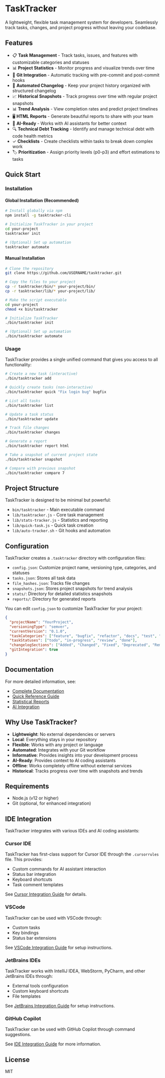 # TaskTracker

A lightweight, flexible task management system for developers. Seamlessly track tasks, changes, and project progress without leaving your codebase.

## Features

- 📋 **Task Management** - Track tasks, issues, and features with customizable categories and statuses
- 📊 **Project Statistics** - Monitor progress and visualize trends over time
- 🔄 **Git Integration** - Automatic tracking with pre-commit and post-commit hooks
- 📝 **Automated Changelog** - Keep your project history organized with structured changelog
- 📈 **Historical Snapshots** - Track progress over time with regular project snapshots
- 📊 **Trend Analysis** - View completion rates and predict project timelines
- 🖥️ **HTML Reports** - Generate beautiful reports to share with your team
- 🤖 **AI-Ready** - Works with AI assistants for better context
- 🔍 **Technical Debt Tracking** - Identify and manage technical debt with code health metrics
- ✓ **Checklists** - Create checklists within tasks to break down complex work
- 🏷️ **Prioritization** - Assign priority levels (p0-p3) and effort estimations to tasks

## Quick Start

### Installation

#### Global Installation (Recommended)

```bash
# Install globally via npm
npm install -g tasktracker-cli

# Initialize TaskTracker in your project
cd your-project
tasktracker init

# (Optional) Set up automation
tasktracker automate
```

#### Manual Installation

```bash
# Clone the repository
git clone https://github.com/USERNAME/tasktracker.git

# Copy the files to your project
cp -r tasktracker/bin/* your-project/bin/
cp -r tasktracker/lib/* your-project/lib/

# Make the script executable
cd your-project
chmod +x bin/tasktracker

# Initialize TaskTracker
./bin/tasktracker init

# (Optional) Set up automation
./bin/tasktracker automate
```

### Usage

TaskTracker provides a single unified command that gives you access to all functionality:

```bash
# Create a new task (interactive)
./bin/tasktracker add

# Quickly create tasks (non-interactive)
./bin/tasktracker quick "Fix login bug" bugfix

# List all tasks
./bin/tasktracker list

# Update a task status
./bin/tasktracker update

# Track file changes
./bin/tasktracker changes

# Generate a report
./bin/tasktracker report html

# Take a snapshot of current project state
./bin/tasktracker snapshot

# Compare with previous snapshot
./bin/tasktracker compare 7
```

## Project Structure

TaskTracker is designed to be minimal but powerful:

- `bin/tasktracker` - Main executable command
- `lib/tasktracker.js` - Core task management
- `lib/stats-tracker.js` - Statistics and reporting
- `lib/quick-task.js` - Quick task creation
- `lib/auto-tracker.sh` - Git hooks and automation

## Configuration

TaskTracker creates a `.tasktracker` directory with configuration files:

- `config.json`: Customize project name, versioning type, categories, and statuses
- `tasks.json`: Stores all task data
- `file_hashes.json`: Tracks file changes
- `snapshots.json`: Stores project snapshots for trend analysis
- `stats/`: Directory for detailed statistics snapshots
- `reports/`: Directory for generated reports

You can edit `config.json` to customize TaskTracker for your project:

```json
{
  "projectName": "YourProject",
  "versioningType": "semver",
  "currentVersion": "0.1.0",
  "taskCategories": ["feature", "bugfix", "refactor", "docs", "test", "chore"],
  "taskStatuses": ["todo", "in-progress", "review", "done"],
  "changelogSections": ["Added", "Changed", "Fixed", "Deprecated", "Removed", "Security"],
  "gitIntegration": true
}
```

## Documentation

For more detailed information, see:

- [Complete Documentation](docs/README.md)
- [Quick Reference Guide](docs/QUICK-GUIDE.md)
- [Statistical Reports](docs/REPORTS.md)
- [AI Integration](docs/AI-INTEGRATION.md)

## Why Use TaskTracker?

- **Lightweight**: No external dependencies or servers
- **Local**: Everything stays in your repository
- **Flexible**: Works with any project or language
- **Automated**: Integrates with your Git workflow
- **Informative**: Provides insights into your development process
- **AI-Ready**: Provides context to AI coding assistants
- **Offline**: Works completely offline without external services
- **Historical**: Tracks progress over time with snapshots and trends

## Requirements

- Node.js (v12 or higher)
- Git (optional, for enhanced integration)

## IDE Integration

TaskTracker integrates with various IDEs and AI coding assistants:

### Cursor IDE

TaskTracker has first-class support for Cursor IDE through the `.cursorrules` file. This provides:
- Custom commands for AI assistant interaction
- Status bar integration
- Keyboard shortcuts
- Task comment templates

See [Cursor Integration Guide](docs/cursor-integration.md) for details.

### VSCode

TaskTracker can be used with VSCode through:
- Custom tasks
- Key bindings
- Status bar extensions

See [VSCode Integration Guide](docs/vscode-integration/README.md) for setup instructions.

### JetBrains IDEs

TaskTracker works with IntelliJ IDEA, WebStorm, PyCharm, and other JetBrains IDEs through:
- External tools configuration
- Custom keyboard shortcuts
- File templates

See [JetBrains Integration Guide](docs/jetbrains-integration/README.md) for setup instructions.

### GitHub Copilot

TaskTracker can be used with GitHub Copilot through command suggestions.

See [IDE Integration Guide](docs/ide-integration.md) for more information.

## License

MIT 